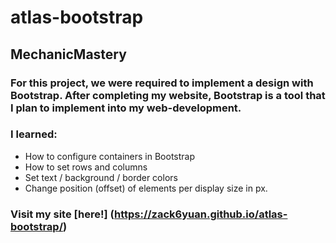# atlas-bootstrap
## MechanicMastery
### For this project, we were required to implement a design with Bootstrap. After completing my website, Bootstrap is a tool that I plan to implement into my web-development.
### I learned:
* How to configure containers in Bootstrap
* How to set rows and columns
* Set text / background / border colors
* Change position (offset) of elements per display size in px.
### Visit my site [here!] (https://zack6yuan.github.io/atlas-bootstrap/)